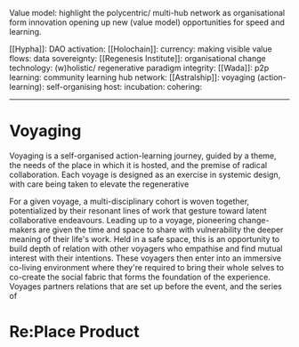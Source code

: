 Value model: highlight the polycentric/ multi-hub network as organisational form innovation opening up new (value model) opportunities for speed and learning. 

[[Hypha]]: DAO activation: 
[[Holochain]]: currency: making visible value flows: data sovereignty: 
[[Regenesis Institute]]: organisational change technology: (w)holistic/ regenerative paradigm integrity: 
[[Wada]]: p2p learning: community learning hub network: 
[[Astralship]]: voyaging (action-learning): self-organising host: incubation: cohering: 

---

# Voyaging
Voyaging is a self-organised action-learning journey, guided by a theme, the needs of the place in which it is hosted, and the premise of radical collaboration. Each voyage is designed as an exercise in systemic design, with care being taken to elevate the regenerative 

For a given voyage, a multi-disciplinary cohort is woven together, potentialized by their resonant lines of work that gesture toward latent collaborative endeavours. Leading up to a voyage, pioneering change-makers are given the time and space to share with vulnerability the deeper meaning of their life's work. Held in a safe space, this is an opportunity to build depth of relation with other voyagers who empathise and find mutual interest with their intentions. These voyagers then enter into an immersive co-living environment where they're required to bring their whole selves to co-create the social fabric that forms the foundation of the experience. Voyages  partners relations that are set up before the event, and the series of 

# Re:Place Product
